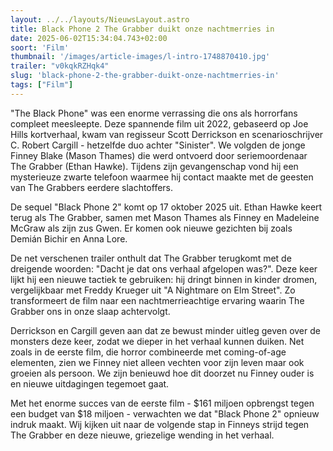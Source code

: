 ```yaml
---
layout: ../../layouts/NieuwsLayout.astro
title: Black Phone 2 The Grabber duikt onze nachtmerries in
date: 2025-06-02T15:34:04.743+02:00
soort: 'Film'
thumbnail: '/images/article-images/l-intro-1748870410.jpg'
trailer: "v0kqkRZHqk4"
slug: 'black-phone-2-the-grabber-duikt-onze-nachtmerries-in'
tags: ["Film"]
---
```


"The Black Phone" was een enorme verrassing die ons als horrorfans compleet
meesleepte. Deze spannende film uit 2022, gebaseerd op Joe Hills kortverhaal,
kwam van regisseur Scott Derrickson en scenarioschrijver C. Robert Cargill -
hetzelfde duo achter "Sinister". We volgden de jonge Finney Blake (Mason Thames)
die werd ontvoerd door seriemoordenaar The Grabber (Ethan Hawke). Tijdens zijn
gevangenschap vond hij een mysterieuze zwarte telefoon waarmee hij contact
maakte met de geesten van The Grabbers eerdere slachtoffers.

De sequel "Black Phone 2" komt op 17 oktober 2025 uit. Ethan Hawke keert terug
als The Grabber, samen met Mason Thames als Finney en Madeleine McGraw als zijn
zus Gwen. Er komen ook nieuwe gezichten bij zoals Demián Bichir en Anna Lore.

De net verschenen trailer onthult dat The Grabber terugkomt met de dreigende
woorden: "Dacht je dat ons verhaal afgelopen was?". Deze keer lijkt hij een
nieuwe tactiek te gebruiken: hij dringt binnen in kinder dromen, vergelijkbaar
met Freddy Krueger uit "A Nightmare on Elm Street". Zo transformeert de film
naar een nachtmerrieachtige ervaring waarin The Grabber ons in onze slaap
achtervolgt.

Derrickson en Cargill geven aan dat ze bewust minder uitleg geven over de
monsters deze keer, zodat we dieper in het verhaal kunnen duiken. Net zoals in
de eerste film, die horror combineerde met coming-of-age elementen, zien we
Finney niet alleen vechten voor zijn leven maar ook groeien als persoon. We zijn
benieuwd hoe dit doorzet nu Finney ouder is en nieuwe uitdagingen tegemoet gaat.

Met het enorme succes van de eerste film - $161 miljoen opbrengst tegen een
budget van $18 miljoen - verwachten we dat "Black Phone 2" opnieuw indruk maakt.
Wij kijken uit naar de volgende stap in Finneys strijd tegen The Grabber en deze
nieuwe, griezelige wending in het verhaal.